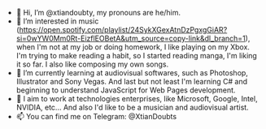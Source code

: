 - 👋 Hi, I’m @xtiandoubty, my pronouns are he/him.
- 👀 I’m interested in music (https://open.spotify.com/playlist/24SykXGexAtnDzPgxgGiAR?si=0wYW0Mm0Rt-EizflEOBetA&utm_source=copy-link&dl_branch=1), when I'm not at my job or doing homework,
      I like playing on my Xbox. I'm trying to make reading a habit, so I started reading manga, I'm liking it so far. I also like composing my own songs.
- 🌱 I’m currently learning at audiovisual softwares, such as Photoshop, Illustrator and Sony Vegas. And last but not least I'm learning C# and beginning to understand JavaScript
      for Web Pages development.
- 💞️ I aim to work at technologies enterprises, like Microsoft, Google, Intel, NVIDIA, etc... And also I'd like to be a musician and audiovisual artist. 
- 📫 You can find me on Telegram: @XtianDoubts

<!---
xtiandoubty/xtiandoubty is a ✨ special ✨ repository because its `README.md` (this file) appears on your GitHub profile.
You can click the Preview link to take a look at your changes.
--->
